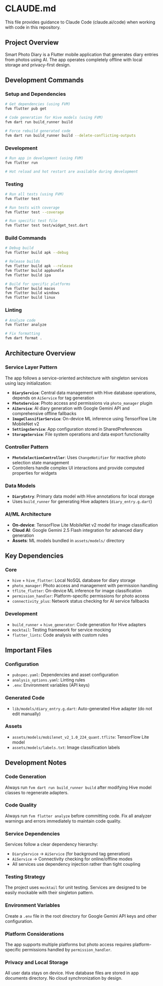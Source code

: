 # CLAUDE.md

This file provides guidance to Claude Code (claude.ai/code) when working with code in this repository.

## Project Overview

Smart Photo Diary is a Flutter mobile application that generates diary entries from photos using AI. The app operates completely offline with local storage and privacy-first design.

## Development Commands

### Setup and Dependencies
```bash
# Get dependencies (using FVM)
fvm flutter pub get

# Code generation for Hive models (using FVM)
fvm dart run build_runner build

# Force rebuild generated code
fvm dart run build_runner build --delete-conflicting-outputs
```

### Development
```bash
# Run app in development (using FVM)
fvm flutter run

# Hot reload and hot restart are available during development
```

### Testing
```bash
# Run all tests (using FVM)
fvm flutter test

# Run tests with coverage
fvm flutter test --coverage

# Run specific test file
fvm flutter test test/widget_test.dart
```

### Build Commands
```bash
# Debug build
fvm flutter build apk --debug

# Release builds
fvm flutter build apk --release
fvm flutter build appbundle
fvm flutter build ipa

# Build for specific platforms
fvm flutter build macos
fvm flutter build windows
fvm flutter build linux
```

### Linting
```bash
# Analyze code
fvm flutter analyze

# Fix formatting
fvm dart format .
```

## Architecture Overview

### Service Layer Pattern
The app follows a service-oriented architecture with singleton services using lazy initialization:

- **`DiaryService`**: Central data management with Hive database operations, depends on `AiService` for tag generation
- **`PhotoService`**: Photo access and permissions via `photo_manager` plugin
- **`AiService`**: AI diary generation with Google Gemini API and comprehensive offline fallbacks
- **`ImageClassifierService`**: On-device ML inference using TensorFlow Lite MobileNet v2
- **`SettingsService`**: App configuration stored in SharedPreferences
- **`StorageService`**: File system operations and data export functionality

### Controller Pattern
- **`PhotoSelectionController`**: Uses `ChangeNotifier` for reactive photo selection state management
- Controllers handle complex UI interactions and provide computed properties for widgets

### Data Models
- **`DiaryEntry`**: Primary data model with Hive annotations for local storage
- Uses `build_runner` for generating Hive adapters (`diary_entry.g.dart`)

### AI/ML Architecture
- **On-device**: TensorFlow Lite MobileNet v2 model for image classification
- **Cloud AI**: Google Gemini 2.5 Flash integration for advanced diary generation
- **Assets**: ML models bundled in `assets/models/` directory

## Key Dependencies

### Core
- `hive` + `hive_flutter`: Local NoSQL database for diary storage
- `photo_manager`: Photo access and management with permission handling
- `tflite_flutter`: On-device ML inference for image classification
- `permission_handler`: Platform-specific permissions for photo access
- `connectivity_plus`: Network status checking for AI service fallbacks

### Development
- `build_runner` + `hive_generator`: Code generation for Hive adapters
- `mocktail`: Testing framework for service mocking
- `flutter_lints`: Code analysis with custom rules

## Important Files

### Configuration
- `pubspec.yaml`: Dependencies and asset configuration
- `analysis_options.yaml`: Linting rules
- `.env`: Environment variables (API keys)

### Generated Code
- `lib/models/diary_entry.g.dart`: Auto-generated Hive adapter (do not edit manually)

### Assets
- `assets/models/mobilenet_v2_1.0_224_quant.tflite`: TensorFlow Lite model
- `assets/models/labels.txt`: Image classification labels

## Development Notes

### Code Generation
Always run `fvm dart run build_runner build` after modifying Hive model classes to regenerate adapters.

### Code Quality
Always run `fvm flutter analyze` before committing code. Fix all analyzer warnings and errors immediately to maintain code quality.

### Service Dependencies
Services follow a clear dependency hierarchy:
- `DiaryService` → `AiService` (for background tag generation)
- `AiService` → Connectivity checking for online/offline modes
- All services use dependency injection rather than tight coupling

### Testing Strategy
The project uses `mocktail` for unit testing. Services are designed to be easily mockable with their singleton pattern.

### Environment Variables
Create a `.env` file in the root directory for Google Gemini API keys and other configuration.

### Platform Considerations
The app supports multiple platforms but photo access requires platform-specific permissions handled by `permission_handler`.

### Privacy and Local Storage
All user data stays on device. Hive database files are stored in app documents directory. No cloud synchronization by design.